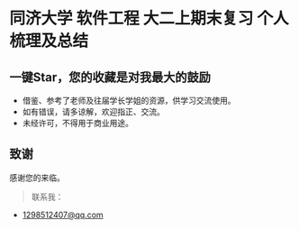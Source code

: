 # 同济大学 软件工程 大二上期末复习 个人梳理及总结

## 一键Star，您的收藏是对我最大的鼓励
* 借鉴、参考了老师及往届学长学姐的资源，供学习交流使用。
* 如有错误，请多谅解，欢迎指正、交流。
* 未经许可，不得用于商业用途。

## 致谢
感谢您的来临。
> 联系我：
* 1298512407@qq.com
